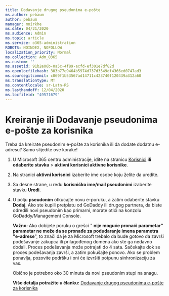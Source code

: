 ```yaml
---
title: Dodavanje drugog pseudonima e-pošte
ms.author: pebaum
author: pebaum
manager: mnirkhe
ms.date: 04/21/2020
ms.audience: Admin
ms.topic: article
ms.service: o365-administration
ROBOTS: NOINDEX, NOFOLLOW
localization_priority: Normal
ms.collection: Adm_O365
ms.custom: ''
ms.assetid: 91b2e06b-0a5c-4f89-acfd-ef301e7df82d
ms.openlocfilehash: 303b77e9464b5974d737d3549df4366ed0747ad3
ms.sourcegitcommit: c069f1b53567ad14711c423740f120439a312a60
ms.translationtype: MT
ms.contentlocale: sr-Latn-RS
ms.lasthandoff: 12/04/2020
ms.locfileid: "49571679"
---
```

# <a name="create-or-add-an-email-alias-for-a-user"></a>Kreiranje ili Dodavanje pseudonima e-pošte za korisnika

Treba da kreirate pseudonim e-pošte za korisnika ili da dodate dodatnu e-adresu? Samo slijedite ove korake!
  
1. U Microsoft 365 centru administracije, idite na stranicu [Korisnici](https://go.microsoft.com/fwlink/p/?linkid=834822) **ili odaberite stavku**  >  **aktivni korisnici aktivne korisnike**.
    
2. Na stranici **aktivni korisnici** izaberite ime osobe koju želite da uredite. 
    
3. Sa desne strane, u redu **korisničko ime/mail pseudonimi** izaberite stavku **Uredi**.
    
4. U polju **pseudonim** otkucajte novu e-poruku, a zatim odaberite stavku **Dodaj**. Ako ste kupili pretplatu od GoDaddy ili drugog partnera, da biste odredili novi pseudonim kao primarni, morate otići na konzolu GoDaddy/Management Console. 
    
    **Važno**: Ako dobijete poruku o grešci " **nije moguće pronaći parametar" parametar ne može da se pronađe za podudaranje imena parametra "e-adrese**", to znači da je za Microsoft trebalo da bude gotovo da završi podešavanje zakupca ili prilagođenog domena ako ste ga nedavno dodali. Proces podešavanja može potrajati do 4 sata. Sačekajte dok se proces podešavanja završi, a zatim pokušajte ponovo. Ako se problem ponavlja, pozovite podršku i oni će izvršiti potpunu sinhronizaciju za vas.
    
    Obično je potrebno oko 30 minuta da novi pseudonim stupi na snagu.
    
    **Više detalja potražite u članku:** [Dodavanje drugog pseudonima e-pošte za korisnika](https://docs.microsoft.com/microsoft-365/admin/email/add-another-email-alias-for-a-user)
    

